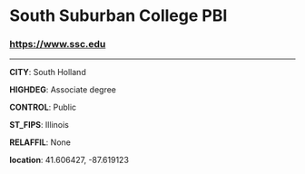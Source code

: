 # South Suburban College PBI
### https://www.ssc.edu
---
**CITY**: South Holland

**HIGHDEG**: Associate degree

**CONTROL**: Public

**ST_FIPS**: Illinois

**RELAFFIL**: None

**location**: 41.606427, -87.619123